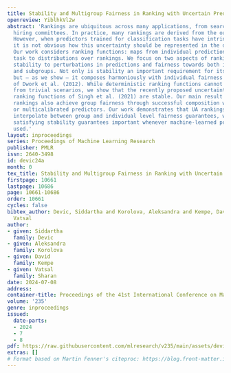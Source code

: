 ```yaml
---
title: Stability and Multigroup Fairness in Ranking with Uncertain Predictions
openreview: YiblhkVl2w
abstract: 'Rankings are ubiquitous across many applications, from search engines to
  hiring committees. In practice, many rankings are derived from the output of predictors.
  However, when predictors trained for classification tasks have intrinsic uncertainty,
  it is not obvious how this uncertainty should be represented in the derived rankings.
  Our work considers ranking functions: maps from individual predictions for a classification
  task to distributions over rankings. We focus on two aspects of ranking functions:
  stability to perturbations in predictions and fairness towards both individuals
  and subgroups. Not only is stability an important requirement for its own sake,
  but — as we show — it composes harmoniously with individual fairness in the sense
  of Dwork et al. (2012). While deterministic ranking functions cannot be stable aside
  from trivial scenarios, we show that the recently proposed uncertainty aware (UA)
  ranking functions of Singh et al. (2021) are stable. Our main result is that UA
  rankings also achieve group fairness through successful composition with multiaccurate
  or multicalibrated predictors. Our work demonstrates that UA rankings naturally
  interpolate between group and individual level fairness guarantees, while simultaneously
  satisfying stability guarantees important whenever machine-learned predictions are
  used.'
layout: inproceedings
series: Proceedings of Machine Learning Research
publisher: PMLR
issn: 2640-3498
id: devic24a
month: 0
tex_title: Stability and Multigroup Fairness in Ranking with Uncertain Predictions
firstpage: 10661
lastpage: 10686
page: 10661-10686
order: 10661
cycles: false
bibtex_author: Devic, Siddartha and Korolova, Aleksandra and Kempe, David and Sharan,
  Vatsal
author:
- given: Siddartha
  family: Devic
- given: Aleksandra
  family: Korolova
- given: David
  family: Kempe
- given: Vatsal
  family: Sharan
date: 2024-07-08
address:
container-title: Proceedings of the 41st International Conference on Machine Learning
volume: '235'
genre: inproceedings
issued:
  date-parts:
  - 2024
  - 7
  - 8
pdf: https://raw.githubusercontent.com/mlresearch/v235/main/assets/devic24a/devic24a.pdf
extras: []
# Format based on Martin Fenner's citeproc: https://blog.front-matter.io/posts/citeproc-yaml-for-bibliographies/
---
```

